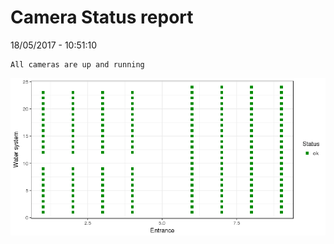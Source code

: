Camera Status report
================
18/05/2017 - 10:51:10

    All cameras are up and running

![](camreport_files/figure-markdown_github/unnamed-chunk-2-1.png)

